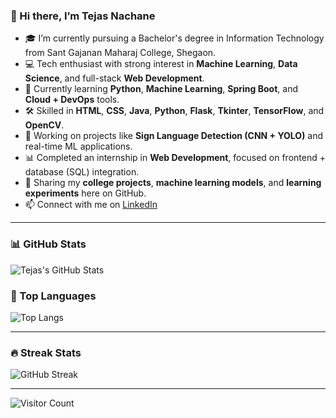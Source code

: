 ### 👋 Hi there, I’m Tejas Nachane

- 🎓 I’m currently pursuing a Bachelor's degree in Information Technology from Sant Gajanan Maharaj College, Shegaon.
- 💻 Tech enthusiast with strong interest in **Machine Learning**, **Data Science**, and full-stack **Web Development**.
- 🌱 Currently learning **Python**, **Machine Learning**, **Spring Boot**, and **Cloud + DevOps** tools.
- 🛠️ Skilled in **HTML**, **CSS**, **Java**, **Python**, **Flask**, **Tkinter**, **TensorFlow**, and **OpenCV**.
- 🔬 Working on projects like **Sign Language Detection (CNN + YOLO)** and real-time ML applications.
- 📊 Completed an internship in **Web Development**, focused on frontend + database (SQL) integration.
- 🚀 Sharing my **college projects**, **machine learning models**, and **learning experiments** here on GitHub.
- 📫 Connect with me on [LinkedIn](https://www.linkedin.com/in/tejas-nachane-53324b1b8)

---

### 📊 GitHub Stats
![Tejas's GitHub Stats](https://github-readme-stats.vercel.app/api?username=TejasNachane&show_icons=true&theme=tokyonight&hide_title=false)

### 🧠 Top Languages
![Top Langs](https://github-readme-stats.vercel.app/api/top-langs/?username=TejasNachane&layout=compact&theme=tokyonight)

---

### 🔥 Streak Stats
![GitHub Streak](https://streak-stats.demolab.com?user=TejasNachane&theme=tokyonight&hide_border=false)

---

![Visitor Count](https://visitor-badge.glitch.me/badge?page_id=TejasNachane.TejasNachane)

<!---
TejasNachane/TejasNachane is a ✨ special ✨ repository because its `README.md` (this file) appears on your GitHub profile.
You can click the Preview link to take a look at your changes.
--->
